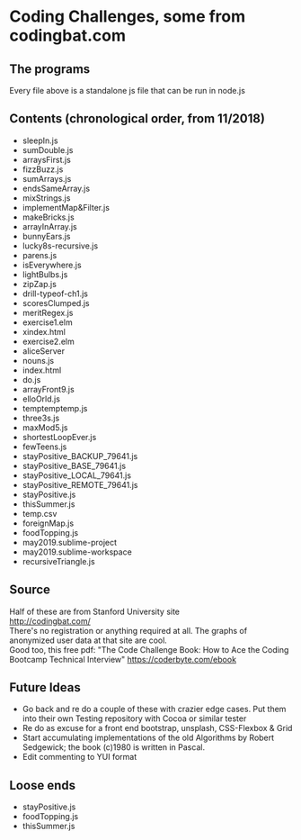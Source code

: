 # Coding Challenges, some from codingbat.com

## The programs
Every file above is a standalone js file that can be run in node.js

## Contents (chronological order, from 11/2018) 
* sleepIn.js
* sumDouble.js
* arraysFirst.js
* fizzBuzz.js
* sumArrays.js
* endsSameArray.js
* mixStrings.js
* implementMap&Filter.js
* makeBricks.js
* arrayInArray.js
* bunnyEars.js
* lucky8s-recursive.js
* parens.js
* isEverywhere.js
* lightBulbs.js
* zipZap.js
* drill-typeof-ch1.js
* scoresClumped.js
* meritRegex.js
* exercise1.elm
* xindex.html
* exercise2.elm
* aliceServer
* nouns.js
* index.html
* do.js
* arrayFront9.js
* elloOrld.js
* temptemptemp.js
* three3s.js
* maxMod5.js
* shortestLoopEver.js
* fewTeens.js
* stayPositive_BACKUP_79641.js
* stayPositive_BASE_79641.js
* stayPositive_LOCAL_79641.js
* stayPositive_REMOTE_79641.js
* stayPositive.js
* thisSummer.js
* temp.csv
* foreignMap.js
* foodTopping.js
* may2019.sublime-project
* may2019.sublime-workspace
* recursiveTriangle.js

## Source
Half of these are from Stanford University site <br/>
http://codingbat.com/
<br/>
There's no registration or anything required at all. 
The graphs of anonymized user data at that site are cool.<br/>
Good too, this free pdf:  "The Code Challenge Book: How to Ace the Coding Bootcamp Technical Interview"   https://coderbyte.com/ebook <br/> 
## Future Ideas
* Go back and re do a couple of these with crazier edge cases.  Put them into their own Testing repository with Cocoa or similar tester
* Re do as excuse for a front end bootstrap, unsplash, CSS-Flexbox & Grid
* Start accumulating implementations of the old Algorithms by Robert Sedgewick; the book (c)1980 is written in Pascal.
* Edit commenting to YUI format
## Loose ends
* stayPositive.js
* foodTopping.js
* thisSummer.js
